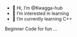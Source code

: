 - 👋 Hi, I’m @Kwagga-hub
- 👀 I’m interested in learning
- 🌱 I’m currently learning C++

Beginner
Code for fun ...
